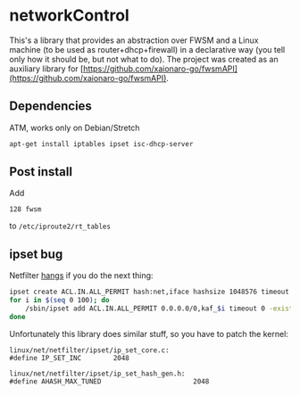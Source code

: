 # networkControl

This's a library that provides an abstraction over FWSM and a Linux machine (to be used as router+dhcp+firewall) in a declarative way (you tell only how it should be, but not what to do). The project was created as an auxiliary library for [https://github.com/xaionaro-go/fwsmAPI](https://github.com/xaionaro-go/fwsmAPI).

## Dependencies

ATM, works only on Debian/Stretch

```sh
apt-get install iptables ipset isc-dhcp-server
```
## Post install

Add

```
128 fwsm
```

to `/etc/iproute2/rt_tables`

## ipset bug

Netfilter [hangs](https://bugzilla.kernel.org/show_bug.cgi?id=199107) if you do the next thing:

```sh
ipset create ACL.IN.ALL_PERMIT hash:net,iface hashsize 1048576 timeout 0
for i in $(seq 0 100); do
	/sbin/ipset add ACL.IN.ALL_PERMIT 0.0.0.0/0,kaf_$i timeout 0 -exist
done
```

Unfortunately this library does similar stuff, so you have to patch the kernel:

```
linux/net/netfilter/ipset/ip_set_core.c:
#define IP_SET_INC        2048

linux/net/netfilter/ipset/ip_set_hash_gen.h:
#define AHASH_MAX_TUNED                       2048
```

